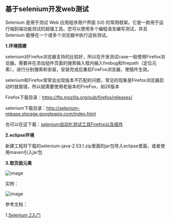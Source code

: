 **基于selenium开发web测试**
---

Selenium 是用于测试 Web 应用程序用户界面 (UI) 的常用框架。它是一款用于运行端到端功能测试的超强工具。您可以使用多个编程语言编写测试，并且 Selenium 能够在一个或多个浏览器中执行这些测试。

**1.环境搭建**

selenium对Firefox浏览器支持的比较好，所以在开发测试case一般使用Firefox浏览器。需要并在添加组件页面的搜索输入框内输入firebug和firepath（定位元素），进行分别搜索和安装，安装完成后重启FireFox浏览器，使插件生效。

selenium和Firefox常常会出现版本不匹配的问题，常见的现象是Firefox浏览器启动时就报错，所以就需要使用老版本的FireFox，如26版本

Firefox下载目录：https://ftp.mozilla.org/pub/firefox/releases/

selenium下载目录：http://selenium-release.storage.googleapis.com/index.html

也可以在这下载：[selenium自动化测试工具Firefox以及插件](http://download.csdn.net/detail/tianwei7518/9801880)

**2.eclipse环境**

新建工程将下载的selenium-java-2.53.1.zip里面的jar包导入eclipse里面，或者使用maven引入jar包

**3.取页面元素**

![image](https://github.com/slimina/fitnesse_demo/blob/master/images/950020-20160705210138936-1387302722.png?raw=true)

实例：

![image](https://github.com/slimina/fitnesse_demo/blob/master/images/402003944.png?raw=true)


参考文档：

1.[Selenium 2入门](https://www.ibm.com/developerworks/cn/web/wa-selenium2/)
